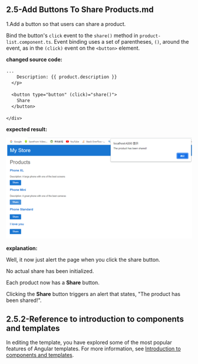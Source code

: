 ## 2.5-Add Buttons To Share Products.md

1.Add a button so that users can share a product.

Bind the button's `click` event to the `share()` method in `product-list.component.ts`. Event binding uses a set of parentheses, `()`, around the event, as in the `(click)` event on the `<button>` element.

**changed source code:**

```
...
    Description: {{ product.description }}
  </p>

  <button type="button" (click)="share()">
    Share
  </button>

</div>
```

**expected result:**

![image-20230513124707915](Pics/image-20230513124707915.png)

**explanation:**

Well, it now just alert the page when you click the share button.

No actual share has been initialized.

Each product now has a **Share** button.

Clicking the **Share** button triggers an alert that states, "The product has been shared!".

## 2.5.2-Reference to introduction to components and templates

In editing the template, you have explored some of the most popular features of Angular templates. For more information, see [Introduction to components and templates](https://angular.io/guide/architecture-components#template-syntax).